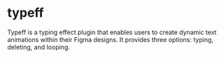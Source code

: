 # typeff
Typeff is a typing effect plugin that enables users to create dynamic text animations within their Figma designs. It provides three options: typing, deleting, and looping.
